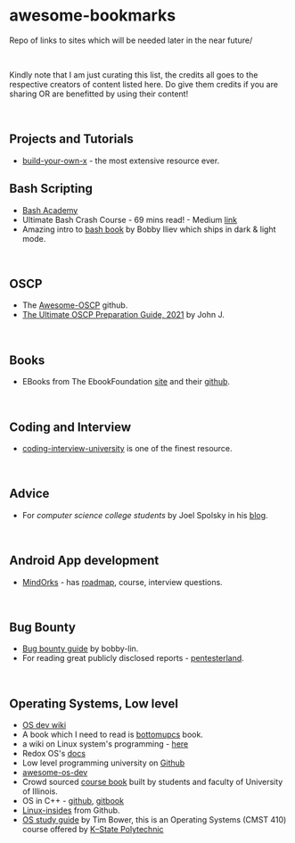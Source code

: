 # awesome-bookmarks
Repo of links to sites which will be needed later in the near future/

<br>

Kindly note that I am just curating this list, the credits all goes to the respective creators of content listed here. Do give them credits if you are sharing OR are benefitted by using their content!

<br>

## Projects and Tutorials
- [build-your-own-x](https://github.com/danistefanovic/build-your-own-x) - the most extensive resource ever.

## Bash Scripting
- [Bash Academy](https://guide.bash.academy/)
- Ultimate Bash Crash Course - 69 mins read! - Medium [link](https://zach-gollwitzer.medium.com/the-ultimate-bash-crash-course-cb598141ad03)
- Amazing intro to [bash book](https://github.com/bobbyiliev/introduction-to-bash-scripting) by Bobby Iliev which ships in dark & light mode.

<br>

## OSCP
- The [Awesome-OSCP](https://github.com/0x4D31/awesome-oscp) github.
- [The Ultimate OSCP Preparation Guide, 2021](https://johnjhacking.com/blog/the-oscp-preperation-guide-2020/) by John J.

<br>

## Books
- EBooks from The EbookFoundation [site](https://ebookfoundation.github.io/free-programming-books/) and their [github](https://github.com/EbookFoundation/free-programming-books).

<br>

## Coding and Interview
- [coding-interview-university](https://github.com/jwasham/coding-interview-university) is one of the finest resource.

<br>

## Advice
- For *computer science college students* by Joel Spolsky in his [blog](https://www.joelonsoftware.com/2005/01/02/advice-for-computer-science-college-students/).

<br>

## Android App development
- [MindOrks](https://github.com/mindorksopensource) - has [roadmap](https://github.com/MindorksOpenSource/android-developer-roadmap), course, interview questions.


<br>

## Bug Bounty
- [Bug bounty guide](https://github.com/bobby-lin/bug-bounty-guide) by bobby-lin.
- For reading great publicly disclosed reports - [pentesterland](https://pentester.land/list-of-bug-bounty-writeups.html).

<br>

## Operating Systems, Low level
- [OS dev wiki](https://wiki.osdev.org/Expanded_Main_Page)
- A book which I need to read is [bottomupcs](https://www.bottomupcs.com/) book.
- a wiki on Linux system's programming - [here](https://github.com/angrave/SystemProgramming/wiki)
- Redox OS's [docs](https://doc.redox-os.org/book)
- Low level programming university on [Github](https://github.com/gurugio/lowlevelprogramming-university)
- [awesome-os-dev](https://github.com/petehouston/awesome-os-dev)
- Crowd sourced [course book](https://github.com/illinois-cs241/coursebook/wiki) built by students and faculty of University of Illinois.
- OS in C++ - [github](https://github.com/SamyPesse/How-to-Make-a-Computer-Operating-System), [gitbook](https://samypesse.gitbook.io/how-to-create-an-operating-system/)
- [Linux-insides](https://github.com/0xAX/linux-insides/blob/master/SUMMARY.md) from Github.
- [OS study guide](http://faculty.salina.k-state.edu/tim/ossg/index.html) by Tim Bower, this is an Operating Systems (CMST 410) course offered by [K–State Polytechnic](http://polytechnic.k-state.edu/)